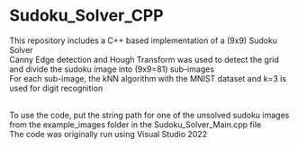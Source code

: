 # Sudoku_Solver_CPP</br>
This repository includes a C++ based implementation of a (9x9) Sudoku Solver </br>
Canny Edge detection and Hough Transform was used to detect the grid and divide the sudoku image into (9x9=81) sub-images</br>
For each sub-image, the kNN algorithm with the MNIST dataset and k=3 is used for digit recognition</br></br>


To use the code, put the string path for one of the unsolved sudoku images from the example_images folder in the Sudoku_Solver_Main.cpp file </br>
The code was originally run using Visual Studio 2022
